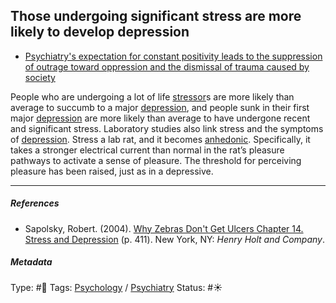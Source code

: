 ## Those undergoing significant stress are more likely to develop depression

* [Psychiatry's expectation for constant positivity leads to the suppression of outrage toward oppression and the dismissal of trauma caused by society](Psychiatry's%20expectation%20for%20constant%20positivity%20leads%20to%20the%20suppression%20of%20outrage%20toward%20oppression%20and%20the%20dismissal%20of%20trauma%20caused%20by%20society.md)

People who are undergoing a lot of life [stressor](Stressor.md)s are more likely than average to succumb to a major [depression](Depression.md), and people sunk in their first major [depression](Depression.md) are more likely than average to have undergone recent and significant stress. Laboratory studies also link stress and the symptoms of [depression](Depression.md). Stress a lab rat, and it becomes [anhedonic](). Specifically, it takes a stronger electrical current than normal in the rat’s pleasure pathways to activate a sense of pleasure. The threshold for perceiving pleasure has been raised, just as in a depressive.

---

##### References

* Sapolsky, Robert. (2004). [Why Zebras Don't Get Ulcers Chapter 14. Stress and Depression](Why%20Zebras%20Don't%20Get%20Ulcers%20Chapter%2014.%20Stress%20and%20Depression.md) (p. 411). New York, NY: *Henry Holt and Company*.

##### Metadata

Type: #🔴 
Tags: [Psychology](Psychology.md) / [Psychiatry](Psychiatry.md)
Status: #☀️ 
